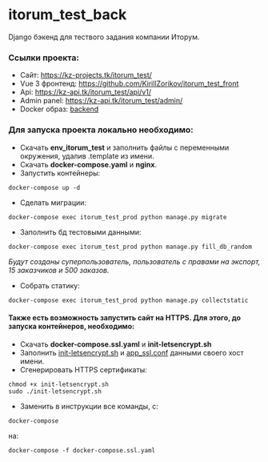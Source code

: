 # itorum_test_back

Django бэкенд для тествого задания компании Иторум.


### Ссылки проекта:

* Сайт: https://kz-projects.tk/itorum_test/
* Vue 3 фронтенд: https://github.com/KirillZorikov/itorum_test_front
* Api: https://kz-api.tk/itorum_test/api/v1/
* Admin panel: https://kz-api.tk/itorum_test/admin/
* Docker образ: [backend](https://hub.docker.com/repository/docker/kzorikov/itorum_test_back)


### Для запуска проекта локально необходимо:

- Скачать **env_itorum_test** и заполнить файлы с переменными окружения, удалив .template из имени.
- Скачать **docker-compose.yaml** и **nginx**.
- Запустить контейнеры:
```
docker-compose up -d
```
- Сделать миграции:
```
docker-compose exec itorum_test_prod python manage.py migrate
```
- Заполнить бд тестовыми данными:
```
docker-compose exec itorum_test_prod python manage.py fill_db_random
```
*Будут созданы суперпользователь, пользователь с правами на экспорт, 15 заказчиков и 500 заказов.*
- Собрать статику:
```
docker-compose exec itorum_test_prod python manage.py collectstatic
```


#### Также есть возможность запустить сайт на HTTPS. Для этого, до запуска контейнеров, необходимо:
- Скачать **docker-compose.ssl.yaml** и **init-letsencrypt.sh**
- Заполнить [init-letsencrypt.sh](https://github.com/KirillZorikov/itorum_test_back/blob/master/init-letsencrypt.sh) и [app_ssl.conf](https://github.com/KirillZorikov/itorum_test_back/blob/master/nginx/app_ssl.conf)
данными своего хост имени.
- Сгенерировать HTTPS сертификаты:
```
chmod +x init-letsencrypt.sh
sudo ./init-letsencrypt.sh
```
- Заменить в инструкции все команды, с: 
```
docker-compose
```
на:
```
docker-compose -f docker-compose.ssl.yaml
```

